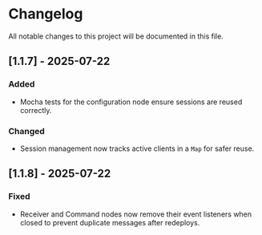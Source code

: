 # Changelog

All notable changes to this project will be documented in this file.

## [1.1.7] - 2025-07-22
### Added
- Mocha tests for the configuration node ensure sessions are reused correctly.

### Changed
- Session management now tracks active clients in a `Map` for safer reuse.

## [1.1.8] - 2025-07-22
### Fixed
- Receiver and Command nodes now remove their event listeners when closed to prevent duplicate messages after redeploys.

